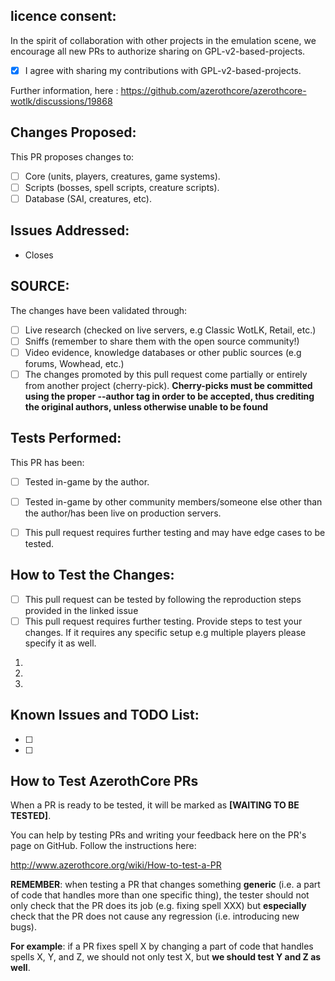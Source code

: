 <!-- First of all, THANK YOU for your contribution. -->

## licence consent:
In the spirit of collaboration with other projects in the emulation scene, we encourage all new PRs to authorize sharing on GPL-v2-based-projects.

- [X] I agree with sharing my contributions with GPL-v2-based-projects.

Further information, here : https://github.com/azerothcore/azerothcore-wotlk/discussions/19868

## Changes Proposed:
<!-- If your pull request promotes complex changes that require a detailed explanation, please describe them in detail specifying what your solution is and what is it meant to address. -->
This PR proposes changes to:
-  [ ] Core (units, players, creatures, game systems).
-  [ ] Scripts (bosses, spell scripts, creature scripts).
-  [ ] Database (SAI, creatures, etc).

## Issues Addressed:
<!-- If your fix has a relating issue, link it below -->
- Closes 

## SOURCE:
<!-- If you can, include a source that can strengthen your claim -->
The changes have been validated through:
- [ ] Live research (checked on live servers, e.g Classic WotLK, Retail, etc.)
- [ ] Sniffs (remember to share them with the open source community!)
- [ ] Video evidence, knowledge databases or other public sources (e.g forums, Wowhead, etc.)
- [ ] The changes promoted by this pull request come partially or entirely from another project (cherry-pick). **Cherry-picks must be committed using the proper --author tag in order to be accepted, thus crediting the original authors, unless otherwise unable to be found**

## Tests Performed:
<!-- Does it build without errors? Did you test in-game? What did you test? On which OS did you test? Describe any other tests performed -->
This PR has been:
- [ ] Tested in-game by the author.
- [ ] Tested in-game by other community members/someone else other than the author/has been live on production servers.
- [ ] This pull request requires further testing and may have edge cases to be tested.


## How to Test the Changes:
<!-- Describe in a detailed step-by-step order how to test the changes -->

- [ ] This pull request can be tested by following the reproduction steps provided in the linked issue
- [ ] This pull request requires further testing. Provide steps to test your changes. If it requires any specific setup e.g multiple players please specify it as well.

1.
2.
3.

## Known Issues and TODO List:
<!-- Is there anything else left to do after this PR? -->

- [ ]
- [ ]

<!-- If you intend to contribute repeatedly to our project, it is a good idea to join our discord channel. We set ranks for our contributors and give them access to special resources or knowledge: https://discord.com/invite/GyFvXpk7)
     Do not remove the instructions below about testing, they will help users to test your PR -->
## How to Test AzerothCore PRs
 
When a PR is ready to be tested, it will be marked as **[WAITING TO BE TESTED]**.

You can help by testing PRs and writing your feedback here on the PR's page on GitHub. Follow the instructions here:

http://www.azerothcore.org/wiki/How-to-test-a-PR

**REMEMBER**: when testing a PR that changes something **generic** (i.e. a part of code that handles more than one specific thing), the tester should not only check that the PR does its job (e.g. fixing spell XXX) but **especially** check that the PR does not cause any regression (i.e. introducing new bugs).

**For example**: if a PR fixes spell X by changing a part of code that handles spells X, Y, and Z, we should not only test X, but **we should test Y and Z as well**.

